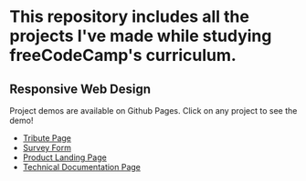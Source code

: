 # This repository includes all the projects I've made while studying freeCodeCamp's curriculum.

## Responsive Web Design

Project demos are available on Github Pages.
Click on any project to see the demo!

- [Tribute Page ](https://mertdx.github.io/tribute-page/)
- [Survey Form ](https://mertdx.github.io/survey-form/)
- [Product Landing Page ](https://mertdx.github.io/product-landing-page/)
- [Technical Documentation Page](https://mertdx.github.io/technical-documentation-page/)
